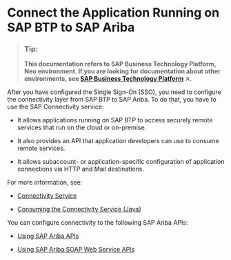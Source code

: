 <!-- loio94918b69f0cf46b2aaf4ebfa39c88ec7 -->

# Connect the Application Running on SAP BTP to SAP Ariba

> ### Tip:  
> **This documentation refers to SAP Business Technology Platform, Neo environment. If you are looking for documentation about other environments, see [SAP Business Technology Platform](https://help.sap.com/viewer/65de2977205c403bbc107264b8eccf4b/Cloud/en-US/6a2c1ab5a31b4ed9a2ce17a5329e1dd8.html "SAP Business Technology Platform (SAP BTP) is an integrated offering comprised of four technology portfolios: database and data management, application development and integration, analytics, and intelligent technologies. The platform offers users the ability to turn data into business value, compose end-to-end business processes, and build and extend SAP applications quickly.") :arrow_upper_right:.**

After you have configured the Single Sign-On \(SSO\), you need to configure the connectivity layer from SAP BTP to SAP Ariba. To do that, you have to use the SAP Connectivity service:

-   It allows applications running on SAP BTP to access securely remote services that run on the cloud or on-premise.

-   It also provides an API that application developers can use to consume remote services.

-   It allows subaccount- or application-specific configuration of application connections via HTTP and Mail destinations.


For more information, see:

-   [Connectivity Service](https://help.sap.com/viewer/cca91383641e40ffbe03bdc78f00f681/Cloud/en-US/e54cc8fbbb571014beb5caaf6aa31280.html)

-   [Consuming the Connectivity Service \(Java\)](https://help.sap.com/viewer/cca91383641e40ffbe03bdc78f00f681/Cloud/en-US/e5c9867dbb571014957ef9d7a8846b1c.html)


You can configure connectivity to the following SAP Ariba APIs:

-   [Using SAP Ariba APIs](using-sap-ariba-apis-3804226.md)

-   [Using SAP Ariba SOAP Web Service APIs](using-sap-ariba-soap-web-service-apis-7d75a46.md)


